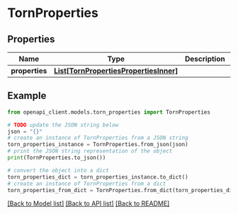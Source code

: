 # TornProperties


## Properties

Name | Type | Description | Notes
------------ | ------------- | ------------- | -------------
**properties** | [**List[TornPropertiesPropertiesInner]**](TornPropertiesPropertiesInner.md) |  | [optional] 

## Example

```python
from openapi_client.models.torn_properties import TornProperties

# TODO update the JSON string below
json = "{}"
# create an instance of TornProperties from a JSON string
torn_properties_instance = TornProperties.from_json(json)
# print the JSON string representation of the object
print(TornProperties.to_json())

# convert the object into a dict
torn_properties_dict = torn_properties_instance.to_dict()
# create an instance of TornProperties from a dict
torn_properties_from_dict = TornProperties.from_dict(torn_properties_dict)
```
[[Back to Model list]](../README.md#documentation-for-models) [[Back to API list]](../README.md#documentation-for-api-endpoints) [[Back to README]](../README.md)


